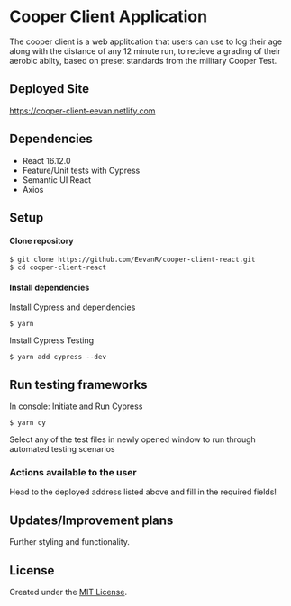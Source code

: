 # Cooper Client Application

The cooper client is a web applitcation that users can use to log their age along with the distance of any 12 minute run, to recieve a grading of their aerobic abilty, based on preset standards from the military Cooper Test.

## Deployed Site
https://cooper-client-eevan.netlify.com

## Dependencies
- React 16.12.0
- Feature/Unit tests with Cypress
- Semantic UI React
- Axios

## Setup
#### Clone repository
```
$ git clone https://github.com/EevanR/cooper-client-react.git
$ cd cooper-client-react
```

#### Install dependencies
Install Cypress and dependencies
```
$ yarn
```
Install Cypress Testing
```
$ yarn add cypress --dev
```

## Run testing frameworks
In console:
Initiate and Run Cypress 
```
$ yarn cy
```
Select any of the test files in newly opened window to run through automated testing scenarios

### Actions available to the user

Head to the deployed address listed above and fill in the required fields!

## Updates/Improvement plans
Further styling and functionality.

## License
Created under the <a href="https://en.wikipedia.org/wiki/MIT_License">MIT License</a>.